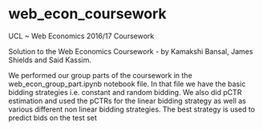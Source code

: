 # web_econ_coursework
UCL ~ Web Economics 2016/17 Coursework

Solution to the Web Economics Coursework - by Kamakshi Bansal, James Shields and Said Kassim.

We performed our group parts of the coursework in the web_econ_group_part.ipynb notebook file.
In that file we have the basic bidding strategies i.e. constant and random bidding. We also did pCTR estimation and used the pCTRs for the linear bidding strategy as well as various different non linear bidding strategies. The best strategy is used to predict bids on the test set

